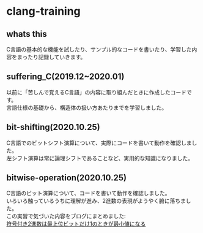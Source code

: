 # clang-training

## whats this
C言語の基本的な機能を試したり、サンプル的なコードを書いたり、学習した内容をまったり記録していきます。

## suffering_C(2019.12~2020.01)
以前に「苦しんで覚えるC言語」の内容に取り組んだときに作成したコードです。  
言語仕様の基礎から、構造体の扱い方あたりまでを学習しました。

## bit-shifting(2020.10.25)
C言語でのビットシフト演算について、実際にコードを書いて動作を確認しました。  
左シフト演算は常に論理シフトであることなど、実用的な知識になりました。

## bitwise-operation(2020.10.25)
C言語のビット演算について、コードを書いて動作を確認しました。  
いろいろ触っているうちに理解が進み、2進数の表現がようやく腑に落ちました。  
この実習で気づいた内容をブログにまとめました:  
[符号付き2進数は最上位ビットだけ1のときが最小値になる](https://memoryclip.rambling-bit.com/2020/10/computer-science/smallest-in-signed-binary-number/)  


